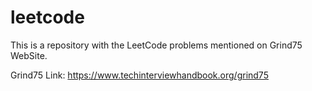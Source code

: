 # leetcode
This is a repository with the LeetCode problems mentioned on Grind75 WebSite.

Grind75 Link: https://www.techinterviewhandbook.org/grind75